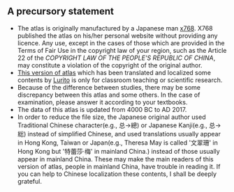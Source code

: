 ## A precursory statement

* The atlas is originally manufactured by a Japanese man [x768](http://x768.com/w/twha.ja). X768 published the atlas on his/her personal website without providing any licence. Any use, except in the cases of those which are provided in the Terms of Fair Use in the copyright law of your region, such as the Article 22 of the _COPYRIGHT LAW OF THE PEOPLE'S REPUBLIC OF CHINA_, may constitute a violation of the copyright of the original author.
* [This version of atlas](http://worldmap.lurito.com) which has been translated and localized some contents by [Lurito](https://github.com/Lurito) is only for classroom teaching or scientific research.
* Because of the difference between studies, there may be some discrepancy between this atlas and some others. In the case of examination, please answer it according to your textbooks.
* The data of this atlas is updated from 4000 BC to AD 2017.
* In order to reduce the file size, the Japanese original author used Traditional Chinese character(e.g., 总→總) or Japanese Kanji(e.g., 总→総) instead of simplified Chinese, and used translations usually appear in Hong Kong, Taiwan or Japan(e.g., Theresa May is called '文翠珊' in Hong Kong but '特蕾莎·梅' in mainland China.) instead of those usually appear in mainland China. These may make the main readers of this version of atlas, people in mainland China, have trouble in reading it. If you can help to Chinese localization these contents, I shall be deeply grateful.


